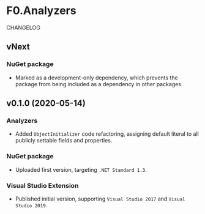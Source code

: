 # F0.Analyzers
CHANGELOG

## vNext
### NuGet package
- Marked as a development-only dependency, which prevents the package from being included as a dependency in other packages.

## v0.1.0 (2020-05-14)
### Analyzers
- Added `ObjectInitializer` code refactoring, assigning default literal to all publicly settable fields and properties.

### NuGet package
- Uploaded first version, targeting `.NET Standard 1.3`.

### Visual Studio Extension
- Published initial version, supporting `Visual Studio 2017` and `Visual Studio 2019`.
